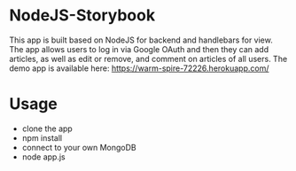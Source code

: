 # NodeJS-Storybook

This app is built based on NodeJS for backend and handlebars for view. The app allows users to log in via Google OAuth and then they can add articles, as well as edit or remove, and comment on articles of all users. 
The demo app is available here: https://warm-spire-72226.herokuapp.com/

# Usage

- clone the app
- npm install
- connect to your own MongoDB 
- node app.js
